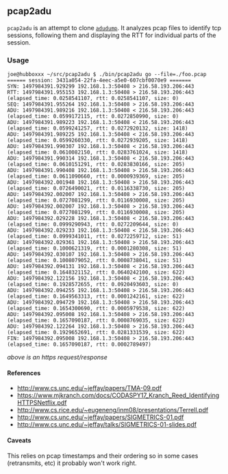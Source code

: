 ## pcap2adu

`pcap2adu` is an attempt to clone [`adudump`](http://www.cs.unc.edu/~jeffay/papers/TMA-09.pdf). It analyzes pcap files to identify tcp sessions, following them and displaying the RTT for individual parts of the session.

### Usage
```
joe@hubboxxx ~/src/pcap2adu $ ./bin/pcap2adu go --file=./foo.pcap
====== session: 3431a054-22fa-4eec-a5e0-607cbf0070e9 =======
SYN: 1497984391.929299 192.168.1.3:50408 > 216.58.193.206:443
RTT: 1497984391.955153 192.168.1.3:50408 > 216.58.193.206:443 (elapsed_time: 0.0258541107, rtt: 0.0258541107, size: 0)
SEQ: 1497984391.955264 192.168.1.3:50408 > 216.58.193.206:443
ADU: 1497984391.989216 192.168.1.3:50408 < 216.58.193.206:443 (elapsed_time: 0.0599172115, rtt: 0.0272850990, size: 0)
ADU: 1497984391.989223 192.168.1.3:50408 < 216.58.193.206:443 (elapsed_time: 0.0599241257, rtt: 0.0272920132, size: 1418)
ADU: 1497984391.989225 192.168.1.3:50408 < 216.58.193.206:443 (elapsed_time: 0.0599260330, rtt: 0.0272939205, size: 1418)
ADU: 1497984391.990307 192.168.1.3:50408 < 216.58.193.206:443 (elapsed_time: 0.0610082150, rtt: 0.0283761024, size: 1418)
ADU: 1497984391.990314 192.168.1.3:50408 < 216.58.193.206:443 (elapsed_time: 0.0610151291, rtt: 0.0283830166, size: 205)
ADU: 1497984391.990408 192.168.1.3:50408 > 216.58.193.206:443 (elapsed_time: 0.0611090660, rtt: 0.0000939369, size: 205)
ADU: 1497984392.001948 192.168.1.3:50408 > 216.58.193.206:443 (elapsed_time: 0.0726490021, rtt: 0.0116338730, size: 205)
ADU: 1497984392.002007 192.168.1.3:50408 > 216.58.193.206:443 (elapsed_time: 0.0727081299, rtt: 0.0116930008, size: 205)
ADU: 1497984392.002007 192.168.1.3:50408 > 216.58.193.206:443 (elapsed_time: 0.0727081299, rtt: 0.0116930008, size: 205)
ADU: 1497984392.029228 192.168.1.3:50408 < 216.58.193.206:443 (elapsed_time: 0.0999290943, rtt: 0.0272209644, size: 0)
ADU: 1497984392.029233 192.168.1.3:50408 < 216.58.193.206:443 (elapsed_time: 0.0999341011, rtt: 0.0272259712, size: 51)
ADU: 1497984392.029361 192.168.1.3:50408 > 216.58.193.206:443 (elapsed_time: 0.1000621319, rtt: 0.0001280308, size: 51)
ADU: 1497984392.030107 192.168.1.3:50408 > 216.58.193.206:443 (elapsed_time: 0.1008079052, rtt: 0.0008738041, size: 51)
ADU: 1497984392.094131 192.168.1.3:50408 < 216.58.193.206:443 (elapsed_time: 0.1648321152, rtt: 0.0640242100, size: 622)
ADU: 1497984392.122156 192.168.1.3:50408 < 216.58.193.206:443 (elapsed_time: 0.1928572655, rtt: 0.0920493603, size: 0)
ADU: 1497984392.094255 192.168.1.3:50408 > 216.58.193.206:443 (elapsed_time: 0.1649563313, rtt: 0.0001242161, size: 622)
ADU: 1497984392.094729 192.168.1.3:50408 > 216.58.193.206:443 (elapsed_time: 0.1654300690, rtt: 0.0005979538, size: 622)
ADU: 1497984392.095008 192.168.1.3:50408 > 216.58.193.206:443 (elapsed_time: 0.1657090187, rtt: 0.0008769035, size: 622)
ADU: 1497984392.122264 192.168.1.3:50408 > 216.58.193.206:443 (elapsed_time: 0.1929652691, rtt: 0.0281331539, size: 622)
FIN: 1497984392.095008 192.168.1.3:50408 > 216.58.193.206:443 (elapsed_time: 0.1657090187, rtt: 0.0002789497)
```
*above is an https request/response*

#### References
* http://www.cs.unc.edu/~jeffay/papers/TMA-09.pdf
* https://www.mjkranch.com/docs/CODASPY17_Kranch_Reed_IdentifyingHTTPSNetflix.pdf
* http://www.cs.rice.edu/~eugeneng/inm08/presentations/Terrell.pdf
* http://www.cs.unc.edu/~jeffay/papers/SIGMETRICS-01.pdf
* http://www.cs.unc.edu/~jeffay/talks/SIGMETRICS-01-slides.pdf

#### Caveats

This relies on pcap timestamps and their ordering so in some cases (retransmits, etc) it probably won't work right.
